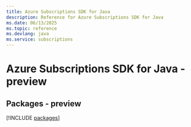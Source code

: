 ```yaml
---
title: Azure Subscriptions SDK for Java
description: Reference for Azure Subscriptions SDK for Java
ms.date: 06/13/2025
ms.topic: reference
ms.devlang: java
ms.service: subscriptions
---
```

# Azure Subscriptions SDK for Java - preview
## Packages - preview
[!INCLUDE [packages](subscriptions-index.md)]